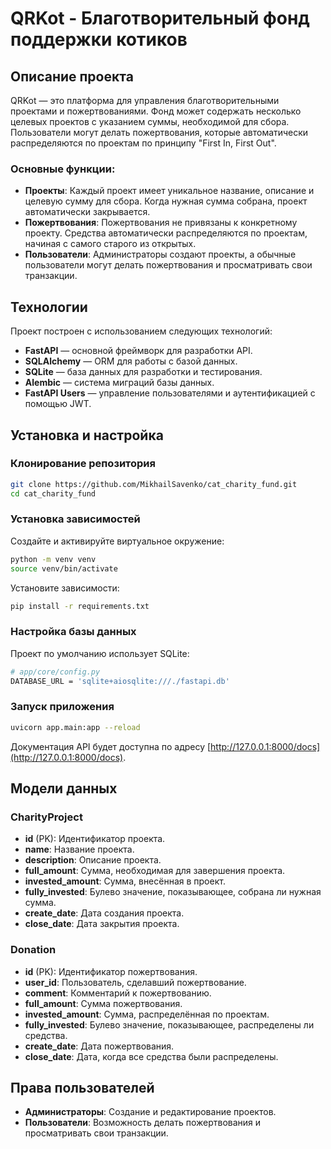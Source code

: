 # QRKot - Благотворительный фонд поддержки котиков

## Описание проекта

QRKot — это платформа для управления благотворительными проектами и пожертвованиями. Фонд может содержать несколько целевых проектов с указанием суммы, необходимой для сбора. Пользователи могут делать пожертвования, которые автоматически распределяются по проектам по принципу "First In, First Out".

### Основные функции:
- **Проекты**: Каждый проект имеет уникальное название, описание и целевую сумму для сбора. Когда нужная сумма собрана, проект автоматически закрывается.
- **Пожертвования**: Пожертвования не привязаны к конкретному проекту. Средства автоматически распределяются по проектам, начиная с самого старого из открытых.
- **Пользователи**: Администраторы создают проекты, а обычные пользователи могут делать пожертвования и просматривать свои транзакции.

## Технологии

Проект построен с использованием следующих технологий:

- **FastAPI** — основной фреймворк для разработки API.
- **SQLAlchemy** — ORM для работы с базой данных.
- **SQLite** — база данных для разработки и тестирования.
- **Alembic** — система миграций базы данных.
- **FastAPI Users** — управление пользователями и аутентификацией с помощью JWT.

## Установка и настройка

### Клонирование репозитория

```bash
git clone https://github.com/MikhailSavenko/cat_charity_fund.git
cd cat_charity_fund
```

### Установка зависимостей

Создайте и активируйте виртуальное окружение:

```bash
python -m venv venv
source venv/bin/activate
```

Установите зависимости:

```bash
pip install -r requirements.txt
```

### Настройка базы данных

Проект по умолчанию использует SQLite:

```bash
# app/core/config.py
DATABASE_URL = 'sqlite+aiosqlite:///./fastapi.db'
```

### Запуск приложения

```bash
uvicorn app.main:app --reload
```

Документация API будет доступна по адресу [http://127.0.0.1:8000/docs](http://127.0.0.1:8000/docs).

## Модели данных

### CharityProject

- **id** (PK): Идентификатор проекта.
- **name**: Название проекта.
- **description**: Описание проекта.
- **full_amount**: Сумма, необходимая для завершения проекта.
- **invested_amount**: Сумма, внесённая в проект.
- **fully_invested**: Булево значение, показывающее, собрана ли нужная сумма.
- **create_date**: Дата создания проекта.
- **close_date**: Дата закрытия проекта.

### Donation

- **id** (PK): Идентификатор пожертвования.
- **user_id**: Пользователь, сделавший пожертвование.
- **comment**: Комментарий к пожертвованию.
- **full_amount**: Сумма пожертвования.
- **invested_amount**: Сумма, распределённая по проектам.
- **fully_invested**: Булево значение, показывающее, распределены ли средства.
- **create_date**: Дата пожертвования.
- **close_date**: Дата, когда все средства были распределены.

## Права пользователей

- **Администраторы**: Создание и редактирование проектов.
- **Пользователи**: Возможность делать пожертвования и просматривать свои транзакции.
